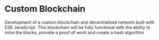 # Custom Blockchain
Development of a custom blockchain and decentralized network built with ES6 JavaScript. This blockchain will be fully functional with the ability to mine the blocks, provide a proof of work and create a hash algorithm
